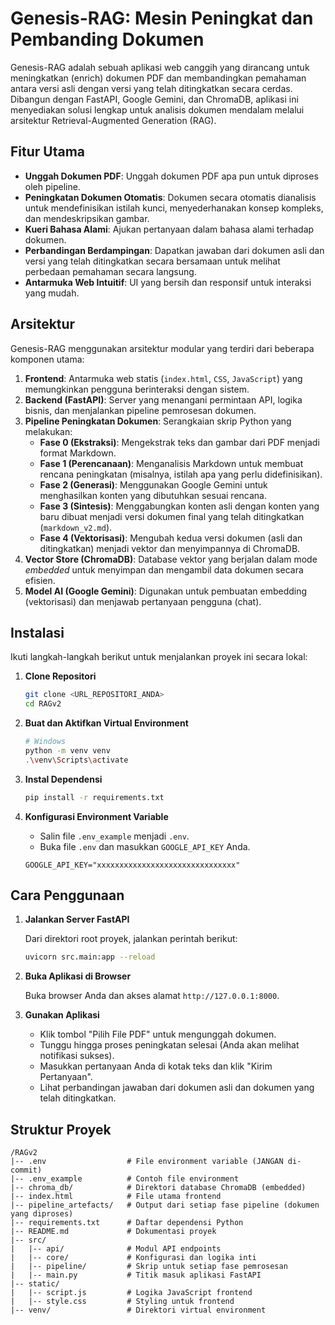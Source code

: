# Genesis-RAG: Mesin Peningkat dan Pembanding Dokumen

Genesis-RAG adalah sebuah aplikasi web canggih yang dirancang untuk meningkatkan (enrich) dokumen PDF dan membandingkan pemahaman antara versi asli dengan versi yang telah ditingkatkan secara cerdas. Dibangun dengan FastAPI, Google Gemini, dan ChromaDB, aplikasi ini menyediakan solusi lengkap untuk analisis dokumen mendalam melalui arsitektur Retrieval-Augmented Generation (RAG).

## Fitur Utama

- **Unggah Dokumen PDF**: Unggah dokumen PDF apa pun untuk diproses oleh pipeline.
- **Peningkatan Dokumen Otomatis**: Dokumen secara otomatis dianalisis untuk mendefinisikan istilah kunci, menyederhanakan konsep kompleks, dan mendeskripsikan gambar.
- **Kueri Bahasa Alami**: Ajukan pertanyaan dalam bahasa alami terhadap dokumen.
- **Perbandingan Berdampingan**: Dapatkan jawaban dari dokumen asli dan versi yang telah ditingkatkan secara bersamaan untuk melihat perbedaan pemahaman secara langsung.
- **Antarmuka Web Intuitif**: UI yang bersih dan responsif untuk interaksi yang mudah.

## Arsitektur

Genesis-RAG menggunakan arsitektur modular yang terdiri dari beberapa komponen utama:

1.  **Frontend**: Antarmuka web statis (`index.html`, `CSS`, `JavaScript`) yang memungkinkan pengguna berinteraksi dengan sistem.
2.  **Backend (FastAPI)**: Server yang menangani permintaan API, logika bisnis, dan menjalankan pipeline pemrosesan dokumen.
3.  **Pipeline Peningkatan Dokumen**: Serangkaian skrip Python yang melakukan:
    -   **Fase 0 (Ekstraksi)**: Mengekstrak teks dan gambar dari PDF menjadi format Markdown.
    -   **Fase 1 (Perencanaan)**: Menganalisis Markdown untuk membuat rencana peningkatan (misalnya, istilah apa yang perlu didefinisikan).
    -   **Fase 2 (Generasi)**: Menggunakan Google Gemini untuk menghasilkan konten yang dibutuhkan sesuai rencana.
    -   **Fase 3 (Sintesis)**: Menggabungkan konten asli dengan konten yang baru dibuat menjadi versi dokumen final yang telah ditingkatkan (`markdown_v2.md`).
    -   **Fase 4 (Vektorisasi)**: Mengubah kedua versi dokumen (asli dan ditingkatkan) menjadi vektor dan menyimpannya di ChromaDB.
4.  **Vector Store (ChromaDB)**: Database vektor yang berjalan dalam mode *embedded* untuk menyimpan dan mengambil data dokumen secara efisien.
5.  **Model AI (Google Gemini)**: Digunakan untuk pembuatan embedding (vektorisasi) dan menjawab pertanyaan pengguna (chat).

## Instalasi

Ikuti langkah-langkah berikut untuk menjalankan proyek ini secara lokal:

1.  **Clone Repositori**

    ```bash
    git clone <URL_REPOSITORI_ANDA>
    cd RAGv2
    ```

2.  **Buat dan Aktifkan Virtual Environment**

    ```bash
    # Windows
    python -m venv venv
    .\venv\Scripts\activate
    ```

3.  **Instal Dependensi**

    ```bash
    pip install -r requirements.txt
    ```

4.  **Konfigurasi Environment Variable**

    -   Salin file `.env_example` menjadi `.env`.
    -   Buka file `.env` dan masukkan `GOOGLE_API_KEY` Anda.

    ```
    GOOGLE_API_KEY="xxxxxxxxxxxxxxxxxxxxxxxxxxxxxxx"
    ```

## Cara Penggunaan

1.  **Jalankan Server FastAPI**

    Dari direktori root proyek, jalankan perintah berikut:

    ```bash
    uvicorn src.main:app --reload
    ```

2.  **Buka Aplikasi di Browser**

    Buka browser Anda dan akses alamat `http://127.0.0.1:8000`.

3.  **Gunakan Aplikasi**
    -   Klik tombol "Pilih File PDF" untuk mengunggah dokumen.
    -   Tunggu hingga proses peningkatan selesai (Anda akan melihat notifikasi sukses).
    -   Masukkan pertanyaan Anda di kotak teks dan klik "Kirim Pertanyaan".
    -   Lihat perbandingan jawaban dari dokumen asli dan dokumen yang telah ditingkatkan.

## Struktur Proyek

```
/RAGv2
|-- .env                  # File environment variable (JANGAN di-commit)
|-- .env_example          # Contoh file environment
|-- chroma_db/            # Direktori database ChromaDB (embedded)
|-- index.html            # File utama frontend
|-- pipeline_artefacts/   # Output dari setiap fase pipeline (dokumen yang diproses)
|-- requirements.txt      # Daftar dependensi Python
|-- README.md             # Dokumentasi proyek
|-- src/
|   |-- api/              # Modul API endpoints
|   |-- core/             # Konfigurasi dan logika inti
|   |-- pipeline/         # Skrip untuk setiap fase pemrosesan
|   |-- main.py           # Titik masuk aplikasi FastAPI
|-- static/
|   |-- script.js         # Logika JavaScript frontend
|   |-- style.css         # Styling untuk frontend
|-- venv/                 # Direktori virtual environment
```